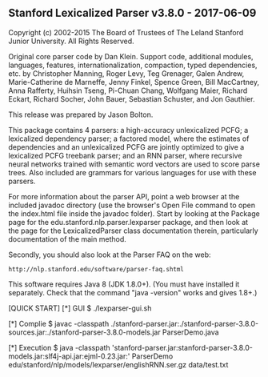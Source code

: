 Stanford Lexicalized Parser v3.8.0 - 2017-06-09
-----------------------------------------------

Copyright (c) 2002-2015 The Board of Trustees of The Leland Stanford Junior
University. All Rights Reserved.

Original core parser code by Dan Klein.  Support code, additional
modules, languages, features, internationalization, compaction, typed
dependencies, etc. by Christopher Manning, Roger Levy, Teg Grenager,
Galen Andrew, Marie-Catherine de Marneffe, Jenny Finkel, Spence Green,
Bill MacCartney, Anna Rafferty, Huihsin Tseng, Pi-Chuan Chang,
Wolfgang Maier, Richard Eckart, Richard Socher, John Bauer,
Sebastian Schuster, and Jon Gauthier.

This release was prepared by Jason Bolton.

This package contains 4 parsers: a high-accuracy unlexicalized PCFG; a
lexicalized dependency parser; a factored model, where the estimates
of dependencies and an unlexicalized PCFG are jointly optimized to
give a lexicalized PCFG treebank parser; and an RNN parser, where
recursive neural networks trained with semantic word vectors are used
to score parse trees.  Also included are grammars for various
languages for use with these parsers.

For more information about the parser API, point a web browser at the
included javadoc directory (use the browser's Open File command to open
the index.html file inside the javadoc folder).  Start by looking at the
Package page for the edu.stanford.nlp.parser.lexparser package, and then
look at the page for the LexicalizedParser class documentation therein,
particularly documentation of the main method.

Secondly, you should also look at the Parser FAQ on the web:

    http://nlp.stanford.edu/software/parser-faq.shtml

This software requires Java 8 (JDK 1.8.0+).  (You must have installed it
separately. Check that the command "java -version" works and gives 1.8+.)

[QUICK START]
[*] GUI
$ ./lexparser-gui.sh

[*] Complie
$ javac -classpath ./stanford-parser.jar:./stanford-parser-3.8.0-sources.jar:./stanford-parser-3.8.0-models.jar ParserDemo.java

[*] Execution
$ java -classpath 'stanford-parser.jar:stanford-parser-3.8.0-models.jar:slf4j-api.jar:ejml-0.23.jar:' ParserDemo edu/stanford/nlp/models/lexparser/englishRNN.ser.gz data/test.txt
